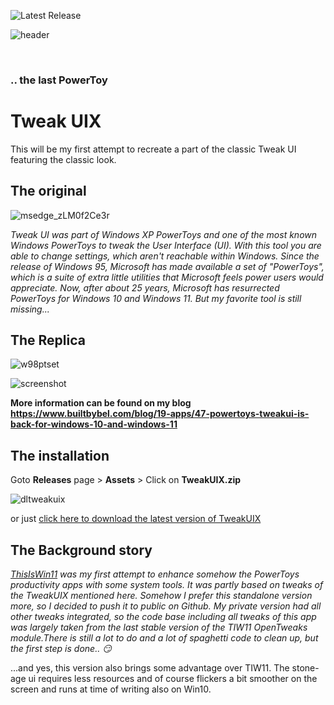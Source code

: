 ![Latest Release](https://img.shields.io/github/v/release/builtbybel/TweakUIX?style=for-the-badge)


![header](https://github.com/builtbybel/TweakUIX/blob/main/assets/header.png)

<br>

### .. the last PowerToy
# Tweak UIX

This will be my first attempt to recreate a part of the classic Tweak UI featuring the classic look.

## The original
![msedge_zLM0f2Ce3r](https://user-images.githubusercontent.com/57478606/154860215-162bd277-5a55-4af2-a4b2-edf48f140453.png)


_Tweak UI was part of Windows XP PowerToys and one of the most known Windows PowerToys to tweak the User Interface (UI). With this tool you are able to change settings, which aren't reachable within Windows. Since the release of Windows 95, Microsoft has made available a set of "PowerToys", which is a suite of extra little utilities that Microsoft feels power users would appreciate. Now, after about 25 years, Microsoft has resurrected PowerToys for Windows 10 and Windows 11. But my favorite tool is still missing..._

## The Replica

![w98ptset](https://user-images.githubusercontent.com/57478606/155420103-e762735c-c6ec-4a39-a067-2c6f051e95ef.gif)

![screenshot](https://github.com/builtbybel/TweakUIX/blob/main/assets/tuix.png)

**More information can be found on my blog 
https://www.builtbybel.com/blog/19-apps/47-powertoys-tweakui-is-back-for-windows-10-and-windows-11**

 ## The installation
Goto **Releases** page > **Assets** > Click on **TweakUIX.zip**

 ![dltweakuix](https://user-images.githubusercontent.com/57478606/154859955-2df51981-c994-4ba9-a183-e4735d411cdb.png)
 
 or just [click here to download the latest version of TweakUIX](https://github.com/builtbybel/TweakUIX/releases)

## The Background story
_[ThisIsWin11](https://github.com/builtbybel/ThisIsWin11/r) was my first attempt to enhance somehow the PowerToys productivity apps with some system tools. It was partly based on tweaks of the TweakUIX mentioned here. Somehow I prefer this standalone version more, so I decided to push it to public on Github. 
My private version had all other tweaks integrated, so the code base including all tweaks of this app was largely taken from the last stable version of the TIW11 OpenTweaks module.There is still a lot to do and a lot of spaghetti code to clean up, but the first step is done.. :smirk:_

...and yes, this version also brings some advantage over TIW11. The stone-age ui requires less resources and of course flickers a bit smoother on the screen and runs at time of writing also on Win10.
